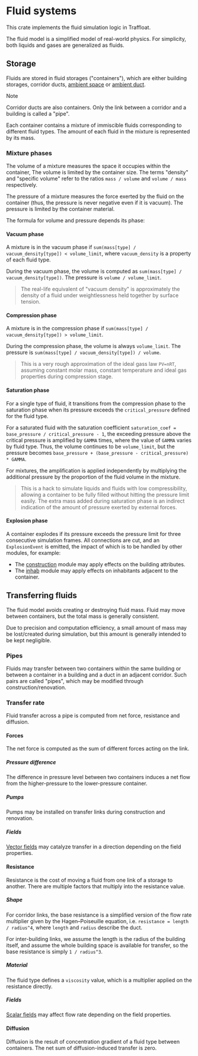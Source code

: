 # Fluid systems

This crate implements the fluid simulation logic in Traffloat.

The fluid model is a simplified model of real-world physics.
For simplicity, both liquids and gases are generalized as fluids.

## Storage

Fluids are stored in fluid storages ("containers"),
which are either building storages, corridor ducts,
[ambient space](../graph/README.md)
or [ambient duct](../graph/README.md).

> [!NOTE]
> Corridor ducts are also containers.
> Only the link between a corridor and a building is called a "pipe".

Each container contains a mixture of immiscible fluids
corresponding to different fluid types.
The amount of each fluid in the mixture is represented by its mass.

### Mixture phases

The volume of a mixture measures the space it occupies within the container,
The volume is limited by the container size.
The terms "density" and "specific volume" refer to the ratios
`mass / volume` and `volume / mass` respectively.

The pressure of a mixture measures the force exerted by the fluid on the container
(thus, the pressure is never negative even if it is vacuum).
The pressure is limited by the container material.

The formula for volume and pressure depends its phase:

#### Vacuum phase

A mixture is in the vacuum phase if `sum(mass[type] / vacuum_density[type]) < volume_limit`,
where `vacuum_density` is a property of each fluid type.

During the vacuum phase, the volume is computed as `sum(mass[type] / vacuum_density[type])`.
The pressure is `volume / volume_limit`.

> The real-life equivalent of "vacuum density" is approximately
> the density of a fluid under weightlessness held together by surface tension.

#### Compression phase

A mixture is in the compression phase if
`sum(mass[type] / vacuum_density[type]) > volume_limit`.

During the compression phase, the volume is always `volume_limit`.
The pressure is `sum(mass[type] / vacuum_density[type]) / volume`.

> This is a very rough approximation of the ideal gass law `PV=nRT`,
> assuming constant molar mass, constant temperature
> and ideal gas properties during compression stage.

#### Saturation phase

For a single type of fluid,
it transitions from the compression phase to the saturation phase
when its pressure exceeds the `critical_pressure` defined for the fluid type.

For a saturated fluid with the saturation coefficient
`saturation_coef = base_pressure / critical_pressure - 1`,
the exceeding pressure above the critical pressure is amplified by `GAMMA` times,
where the value of `GAMMA` varies by fluid type.
Thus, the volume continues to be `volume_limit`,
but the pressure becomes
`base_pressure + (base_pressure - critical_pressure) * GAMMA`.

For mixtures, the amplification is applied independently
by multiplying the additional pressure by
the proportion of the fluid volume in the mixture.

> This is a hack to simulate liquids and fluids with low compressibility,
> allowing a container to be fully filled without hitting the pressure limit easily.
> The extra mass added during saturation phase
> is an indirect indication of the amount of pressure exerted by external forces.

#### Explosion phase

A container explodes if its pressure exceeds the pressure limit
for three consecutive simulation frames.
All connections are cut, and an `ExplosionEvent` is emitted,
the impact of which is to be handled by other modules, for example:

- The [construction](../construction/README.md) module
  may apply effects on the building attributes.
- The [inhab](../inhab/README.md) module
  may apply effects on inhabitants adjacent to the container.

## Transferring fluids

The fluid model avoids creating or destroying fluid mass.
Fluid may move between containers,
but the total mass is generally consistent.

Due to precision and computation efficiency,
a small amount of mass may be lost/created during simulation,
but this amount is generally intended to be kept negligible.

### Pipes

Fluids may transfer between two containers within the same building
or between a container in a building and a duct in an adjacent corridor.
Such pairs are called "pipes",
which may be modified through construction/renovation.

### Transfer rate

Fluid transfer across a pipe is computed from net force, resistance and diffusion.

#### Forces

The net force is computed as the sum of different forces acting on the link.

##### Pressure difference

The difference in pressure level between two containers induces
a net flow from the higher-pressure to the lower-pressure container.

##### Pumps

Pumps may be installed on transfer links during construction and renovation.

##### Fields

[Vector fields](../field/README.md) may catalyze transfer in a direction
depending on the field properties.

#### Resistance

Resistance is the cost of moving a fluid from one link of a storage to another.
There are multiple factors that multiply into the resistance value.

##### Shape

For corridor links, the base resistance is a simplified version
of the flow rate multiplier given by the Hagen–Poiseuille equation,
i.e. `resistance = length / radius^4`, where `length` and `radius` describe the duct.

For inter-building links, we assume the length is the radius of the building itself,
and assume the whole building space is available for transfer,
so the base resistance is simply `1 / radius^3`.

##### Material

The fluid type defines a `viscosity` value,
which is a multiplier applied on the resistance directly.

##### Fields

[Scalar fields](../field/README.md) may affect flow rate depending on the field properties.

#### Diffusion

Diffusion is the result of concentration gradient of a fluid type between containers.
The net sum of diffusion-induced transfer is zero.
